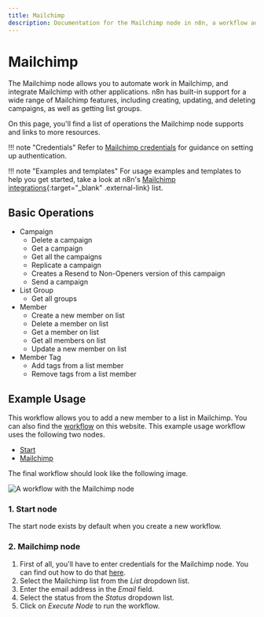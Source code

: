 ```yaml
---
title: Mailchimp
description: Documentation for the Mailchimp node in n8n, a workflow automation platform. Includes details of operations and configuration, and links to examples and credentials information.
---
```


# Mailchimp

The Mailchimp node allows you to automate work in Mailchimp, and integrate Mailchimp with other applications. n8n has built-in support for a wide range of Mailchimp features, including creating, updating, and deleting campaigns, as well as getting list groups. 

On this page, you'll find a list of operations the Mailchimp node supports and links to more resources.

!!! note "Credentials"
    Refer to [Mailchimp credentials](/integrations/builtin/credentials/mailchimp/) for guidance on setting up authentication. 

!!! note "Examples and templates"
    For usage examples and templates to help you get started, take a look at n8n's [Mailchimp integrations](https://n8n.io/integrations/mailchimp/){:target="_blank" .external-link} list.


## Basic Operations

* Campaign
    * Delete a campaign
    * Get a campaign
    * Get all the campaigns
    * Replicate a campaign
    * Creates a Resend to Non-Openers version of this campaign
    * Send a campaign
* List Group
    * Get all groups
* Member
    * Create a new member on list
    * Delete a member on list
    * Get a member on list
    * Get all members on list
    * Update a new member on list
* Member Tag
    * Add tags from a list member
    * Remove tags from a list member

## Example Usage

This workflow allows you to add a new member to a list in Mailchimp. You can also find the [workflow](https://n8n.io/workflows/413) on this website. This example usage workflow uses the following two nodes.

- [Start](/integrations/builtin/core-nodes/n8n-nodes-base.start/)
- [Mailchimp]()

The final workflow should look like the following image.

![A workflow with the Mailchimp node](/_images/integrations/builtin/app-nodes/mailchimp/workflow.png)

### 1. Start node

The start node exists by default when you create a new workflow.

### 2. Mailchimp node

1. First of all, you'll have to enter credentials for the Mailchimp node. You can find out how to do that [here](/integrations/builtin/credentials/mailchimp/).
4. Select the Mailchimp list from the *List* dropdown list.
5. Enter the email address in the *Email* field.
6. Select the status from the *Status* dropdown list.
8. Click on *Execute Node* to run the workflow.

